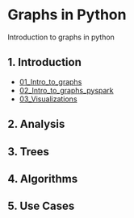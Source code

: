 # Graphs in Python
Introduction to graphs in python

## 1. Introduction
+ [01_Intro_to_graphs](1_Intro/01_Intro_to_graphs.ipynb)
+ [02_Intro_to_graphs_pyspark](1_Intro/02_Intro_to_graphs_pyspark.ipynb)
+ [03_Visualizations](1_Intro/03_visualizations.ipynb)

## 2. Analysis
## 3. Trees
## 4. Algorithms
## 5. Use Cases
